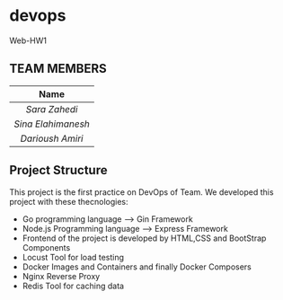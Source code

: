 # devops
Web-HW1

## TEAM MEMBERS

|Name       |
|:----------:|
|*Sara Zahedi*|
|*Sina Elahimanesh*|
|*Darioush Amiri*|

## Project Structure
This project is the first practice on DevOps of Team. We developed this project with these thecnologies:
- Go programming language --> Gin Framework
- Node.js Programming language --> Express Framework
- Frontend of the project is developed by HTML,CSS and BootStrap Components
- Locust Tool for load testing
- Docker Images and Containers and finally Docker Composers
- Nginx Reverse Proxy
- Redis Tool for caching data

